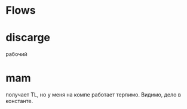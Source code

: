 # Flows
# discarge 
рабочий
# mam 
получает TL, но у меня на компе работает терпимо. Видимо, дело в константе.
